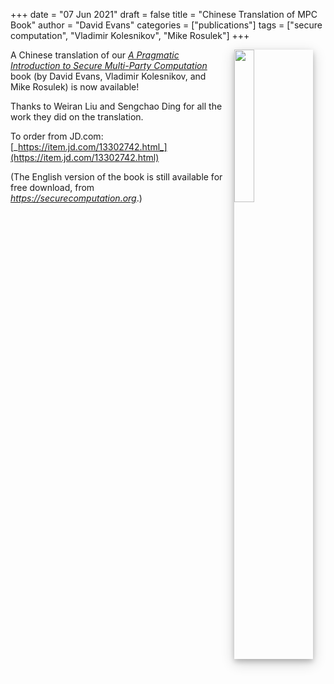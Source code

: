 +++
date = "07 Jun 2021"
draft = false
title = "Chinese Translation of MPC Book"
author = "David Evans"
categories = ["publications"]
tags = ["secure computation", "Vladimir Kolesnikov", "Mike Rosulek"]
+++

<a href="https://item.jd.com/13302742.html">
<img src="https://securecomputation.org/images/chinese-cover.png" width=25% align="right" style="margin-bottom: 12px; margin-left: 12px; margin-right: 20px; box-shadow: 0 4px 8px 0 rgba(0, 0, 0, 0.2), 0 6px 20px 0 rgba(0, 0, 0, 0.19);"></a>

A Chinese translation of our [_A Pragmatic Introduction to Secure
Multi-Party Computation_](//securecomputation.org) book (by David
Evans, Vladimir Kolesnikov, and Mike Rosulek) is now available!

Thanks to Weiran Liu and Sengchao Ding for all the work they
did on the translation.

To order from JD.com: [_https://item.jd.com/13302742.html_](https://item.jd.com/13302742.html)

(The English version of the book is still available for free download, from [_https://securecomputation.org_](https://securecomputation.org).)

